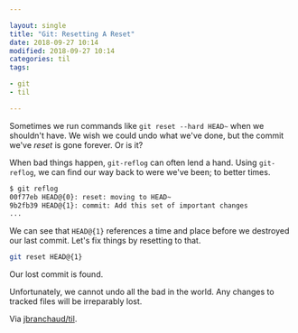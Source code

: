 ```yaml
---

layout: single
title: "Git: Resetting A Reset"
date: 2018-09-27 10:14
modified: 2018-09-27 10:14
categories: til
tags:

- git
- til

---
```


Sometimes we run commands like `git reset --hard HEAD~` when we shouldn't
have. We wish we could undo what we've done, but the commit we've _reset_ is
gone forever. Or is it?

When bad things happen, `git-reflog` can often lend a hand. Using
`git-reflog`, we can find our way back to were we've been; to better times.

```bash
$ git reflog
00f77eb HEAD@{0}: reset: moving to HEAD~
9b2fb39 HEAD@{1}: commit: Add this set of important changes
...
```

We can see that `HEAD@{1}` references a time and place before we destroyed
our last commit. Let's fix things by resetting to that.

```bash
git reset HEAD@{1}
```

Our lost commit is found.

Unfortunately, we cannot undo all the bad in the world. Any changes to
tracked files will be irreparably lost.

Via [jbranchaud/til](https://github.com/jbranchaud/til).
